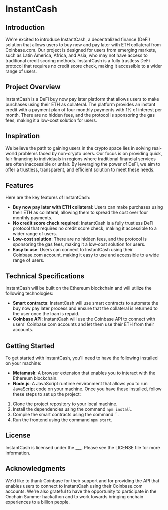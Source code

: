 # InstantCash
## Introduction
We're excited to introduce InstantCash, a decentralized finance (DeFi) solution that allows users to buy now and pay later with ETH collateral from Coinbase.com. Our project is designed for users from emerging markets, such as Latin America, Africa, and Asia, who may not have access to traditional credit scoring methods. InstantCash is a fully trustless DeFi protocol that requires no credit score check, making it accessible to a wider range of users.

## Project Overview
InstantCash is a DeFi buy now pay later platform that allows users to make purchases using their ETH as collateral. The platform provides an instant credit with a payment plan of four monthly payments with 1% of interest per month. There are no hidden fees, and the protocol is sponsoring the gas fees, making it a low-cost solution for users.

## Inspiration
We believe the path to gaining users in the crypto space lies in solving real-world problems faced by non-crypto users. Our focus is on providing quick, fair financing to individuals in regions where traditional financial services are often inaccessible or unfair. By leveraging the power of DeFi, we aim to offer a trustless, transparent, and efficient solution to meet these needs.

## Features
Here are the key features of InstantCash:
- **Buy now pay later with ETH collateral**: Users can make purchases using their ETH as collateral, allowing them to spread the cost over four monthly payments.
- **No credit score check required**: InstantCash is a fully trustless DeFi protocol that requires no credit score check, making it accessible to a wider range of users.
- **Low-cost solution**: There are no hidden fees, and the protocol is sponsoring the gas fees, making it a low-cost solution for users.
- **Easy to use**: Users can connect to InstantCash using their Coinbase.com account, making it easy to use and accessible to a wide range of users.

## Technical Specifications
InstantCash will be built on the Ethereum blockchain and will utilize the following technologies:
- **Smart contracts**: InstantCash will use smart contracts to automate the buy now pay later process and ensure that the collateral is returned to the user once the loan is repaid.
- **Coinbase API**: InstantCash will use the Coinbase API to connect with users' Coinbase.com accounts and let them use their ETH from their accounts.

## Getting Started
To get started with InstantCash, you'll need to have the following installed on your machine:
- **Metamask**: A browser extension that enables you to interact with the Ethereum blockchain.
- **Node.js**: A JavaScript runtime environment that allows you to run JavaScript code on your machine.
Once you have these installed, follow these steps to set up the project:
1. Clone the project repository to your local machine.
2. Install the dependencies using the command `npm install`.
3. Compile the smart contracts using the command ``.
5. Run the frontend using the command `npm start`.

## License
InstantCash is licensed under the ___. Please see the LICENSE file for more information.

## Acknowledgments
We'd like to thank Coinbase for their support and for providing the API that enables users to connect to InstantCash using their Coinbase.com accounts. We're also grateful to have the opportunity to participate in the Onchain Summer hackathon and to work towards bringing onchain experiences to a billion people.
